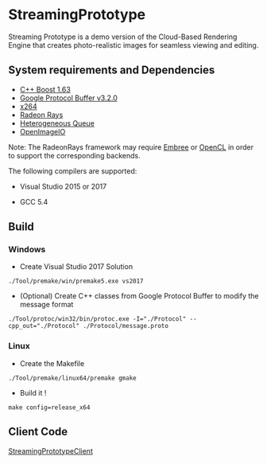 # StreamingPrototype
Streaming Prototype is a demo version of the Cloud-Based Rendering Engine that creates photo-realistic images for seamless viewing and editing.

## System requirements and Dependencies

- [C++ Boost 1.63](http://www.boost.org/)
- [Google Protocol Buffer v3.2.0](https://github.com/google/protobuf)
- [x264](http://www.videolan.org/developers/x264.html)
- [Radeon Rays](https://github.com/GPUOpen-LibrariesAndSDKs/RadeonRays_SDK)
- [Heterogeneous Queue](https://github.com/KaoCC/HeterogeneousQueue)
- [OpenImageIO](https://sites.google.com/site/openimageio/home)

Note: The RadeonRays framework may require [Embree](https://embree.github.io/) or [OpenCL](https://software.intel.com/en-us/intel-opencl) in order to support the corresponding backends.

The following compilers are supported:

- Visual Studio 2015 or 2017

- GCC 5.4

## Build

### Windows

- Create Visual Studio 2017 Solution

`./Tool/premake/win/premake5.exe vs2017`


- (Optional) Create C++ classes from Google Protocol Buffer to modify the message format

`./Tool/protoc/win32/bin/protoc.exe -I="./Protocol" --cpp_out="./Protocol" ./Protocol/message.proto`


### Linux

- Create the Makefile

`./Tool/premake/linux64/premake gmake`

- Build it !

`make config=release_x64`


## Client Code

[StreamingPrototypeClient](https://github.com/lctseng/StreamingPrototypeClient)

